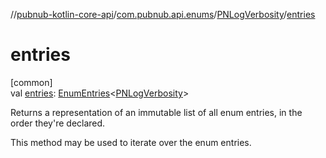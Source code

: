 //[pubnub-kotlin-core-api](../../../index.md)/[com.pubnub.api.enums](../index.md)/[PNLogVerbosity](index.md)/[entries](entries.md)

# entries

[common]\
val [entries](entries.md): [EnumEntries](https://kotlinlang.org/api/core/kotlin-stdlib/kotlin.enums/-enum-entries/index.html)&lt;[PNLogVerbosity](index.md)&gt;

Returns a representation of an immutable list of all enum entries, in the order they're declared.

This method may be used to iterate over the enum entries.
